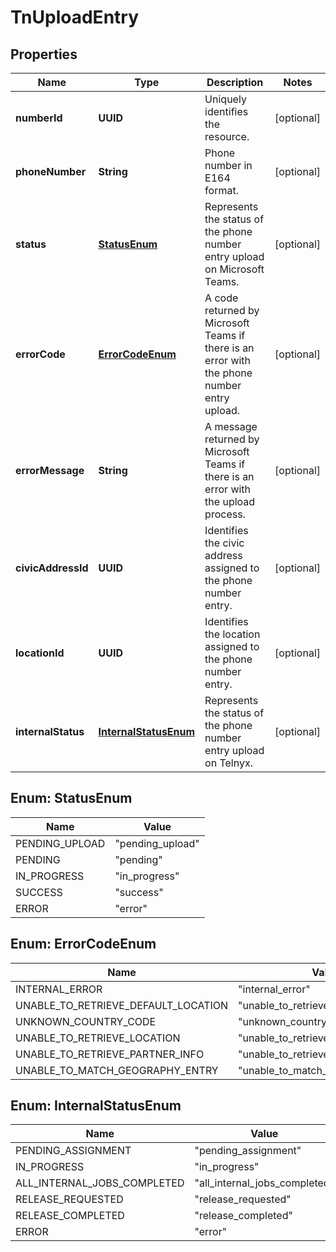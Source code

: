 

# TnUploadEntry


## Properties

| Name | Type | Description | Notes |
|------------ | ------------- | ------------- | -------------|
|**numberId** | **UUID** | Uniquely identifies the resource. |  [optional] |
|**phoneNumber** | **String** | Phone number in E164 format. |  [optional] |
|**status** | [**StatusEnum**](#StatusEnum) | Represents the status of the phone number entry upload on Microsoft Teams. |  [optional] |
|**errorCode** | [**ErrorCodeEnum**](#ErrorCodeEnum) | A code returned by Microsoft Teams if there is an error with the phone number entry upload. |  [optional] |
|**errorMessage** | **String** | A message returned by Microsoft Teams if there is an error with the upload process. |  [optional] |
|**civicAddressId** | **UUID** | Identifies the civic address assigned to the phone number entry. |  [optional] |
|**locationId** | **UUID** | Identifies the location assigned to the phone number entry. |  [optional] |
|**internalStatus** | [**InternalStatusEnum**](#InternalStatusEnum) | Represents the status of the phone number entry upload on Telnyx. |  [optional] |



## Enum: StatusEnum

| Name | Value |
|---- | -----|
| PENDING_UPLOAD | &quot;pending_upload&quot; |
| PENDING | &quot;pending&quot; |
| IN_PROGRESS | &quot;in_progress&quot; |
| SUCCESS | &quot;success&quot; |
| ERROR | &quot;error&quot; |



## Enum: ErrorCodeEnum

| Name | Value |
|---- | -----|
| INTERNAL_ERROR | &quot;internal_error&quot; |
| UNABLE_TO_RETRIEVE_DEFAULT_LOCATION | &quot;unable_to_retrieve_default_location&quot; |
| UNKNOWN_COUNTRY_CODE | &quot;unknown_country_code&quot; |
| UNABLE_TO_RETRIEVE_LOCATION | &quot;unable_to_retrieve_location&quot; |
| UNABLE_TO_RETRIEVE_PARTNER_INFO | &quot;unable_to_retrieve_partner_info&quot; |
| UNABLE_TO_MATCH_GEOGRAPHY_ENTRY | &quot;unable_to_match_geography_entry&quot; |



## Enum: InternalStatusEnum

| Name | Value |
|---- | -----|
| PENDING_ASSIGNMENT | &quot;pending_assignment&quot; |
| IN_PROGRESS | &quot;in_progress&quot; |
| ALL_INTERNAL_JOBS_COMPLETED | &quot;all_internal_jobs_completed&quot; |
| RELEASE_REQUESTED | &quot;release_requested&quot; |
| RELEASE_COMPLETED | &quot;release_completed&quot; |
| ERROR | &quot;error&quot; |



